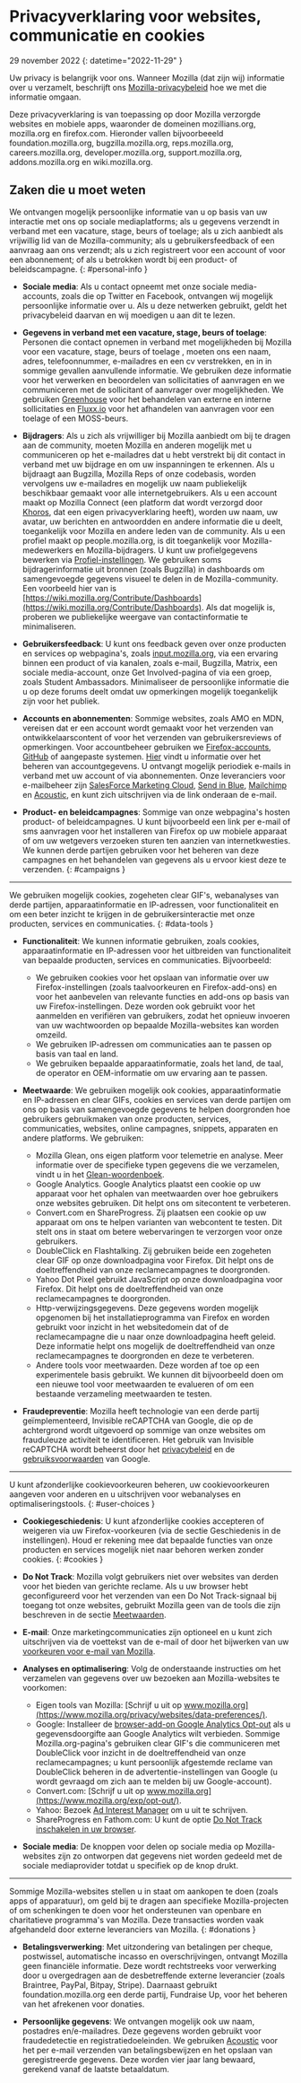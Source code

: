 ﻿# Privacyverklaring voor websites, communicatie en cookies

29 november 2022
{: datetime="2022-11-29" }

Uw privacy is belangrijk voor ons. Wanneer Mozilla (dat zijn wij) informatie over u verzamelt, beschrijft ons [Mozilla-privacybeleid](https://www.mozilla.org/privacy/) hoe we met die informatie omgaan.

Deze privacyverklaring is van toepassing op door Mozilla verzorgde websites en mobiele apps, waaronder de domeinen mozillians.org, mozilla.org en firefox.com. Hieronder vallen bijvoorbeeeld foundation.mozilla.org, bugzilla.mozilla.org, reps.mozilla.org, careers.mozilla.org, developer.mozilla.org, support.mozilla.org, addons.mozilla.org en wiki.mozilla.org.

## Zaken die u moet weten

We ontvangen mogelijk persoonlijke informatie van u op basis van uw interactie met ons op sociale mediaplatforms; als u gegevens verzendt in verband met een vacature, stage, beurs of toelage; als u zich aanbiedt als vrijwillig lid van de Mozilla-community; als u gebruikersfeedback of een aanvraag aan ons verzendt; als u zich registreert voor een account of voor een abonnement; of als u betrokken wordt bij een product- of beleidscampagne. 
{: #personal-info }

* **Sociale media**: Als u contact opneemt met onze sociale media-accounts, zoals die op Twitter en Facebook, ontvangen wij mogelijk persoonlijke informatie over u. Als u deze netwerken gebruikt, geldt het privacybeleid daarvan en wij moedigen u aan dit te lezen.

* **Gegevens in verband met een vacature, stage, beurs of toelage**: Personen die contact opnemen in verband met mogelijkheden bij Mozilla voor een vacature, stage, beurs of toelage , moeten ons een naam, adres, telefoonnummer, e-mailadres en een cv verstrekken, en in in sommige gevallen aanvullende informatie. We gebruiken deze informatie voor het verwerken en beoordelen van sollicitaties of aanvragen en we communiceren met de sollicitant of aanvrager over mogelijkheden. We gebruiken [Greenhouse](https://www.greenhouse.io/privacy-policy) voor het behandelen van externe en interne sollicitaties en [Fluxx.io](https://www.fluxx.io/privacy-policy) voor het afhandelen van aanvragen voor een toelage of een MOSS-beurs.

* **Bijdragers**: Als u zich als vrijwilliger bij Mozilla aanbiedt om bij te dragen aan de community, moeten Mozilla en anderen mogelijk met u communiceren op het e-mailadres dat u hebt verstrekt bij dit contact in verband met uw bijdrage en om uw inspanningen te erkennen. Als u bijdraagt aan Bugzilla, Mozilla Reps of onze codebasis, worden vervolgens uw e-mailadres en mogelijk uw naam publiekelijk beschikbaar gemaakt voor alle internetgebruikers. Als u een account maakt op Mozilla Connect (een platform dat wordt verzorgd door [Khoros](https://khoros.com/privacy), dat een eigen privacyverklaring heeft), worden uw naam, uw avatar, uw berichten en antwoordden en andere informatie die u deelt, toegankelijk voor Mozilla en andere leden van de community. Als u een profiel maakt op people.mozilla.org, is dit toegankelijk voor Mozilla-medewerkers en Mozilla-bijdragers. U kunt uw profielgegevens bewerken via [Profiel-instellingen](https://people.mozilla.org/e?section=personal-info). We gebruiken soms bijdragerinformatie uit bronnen (zoals Bugzilla) in dashboards om samengevoegde gegevens visueel te delen in de Mozilla-community. Een voorbeeld hier van is [https://wiki.mozilla.org/Contribute/Dashboards](https://wiki.mozilla.org/Contribute/Dashboards). Als dat mogelijk is, proberen we publiekelijke weergave van contactinformatie te minimaliseren.

* **Gebruikersfeedback**: U kunt ons feedback geven over onze producten en services op webpagina's, zoals [input.mozilla.org](https://input.mozilla.org/), via een ervaring binnen een product of via kanalen, zoals e-mail, Bugzilla, Matrix, een sociale media-account, onze Get Involved-pagina of via een groep, zoals Student Ambassadors. Minimaliseer de persoonlijke informatie die u op deze forums deelt omdat uw opmerkingen mogelijk toegankelijk zijn voor het publiek.

* **Accounts en abonnementen**: Sommige websites, zoals AMO en MDN, vereisen dat er een account wordt gemaakt voor het verzenden van ontwikkelaarscontent of voor het verzenden van gebruikersreviews of opmerkingen. Voor accountbeheer gebruiken we [Firefox-accounts](https://www.mozilla.org/privacy/firefox/), [GitHub](https://help.github.com/en/github/site-policy/github-privacy-statement#our-use-of-cookies-and-tracking) of aangepaste systemen. [Hier](https://support.mozilla.org/kb/managing-account-data) vindt u informatie over het beheren van accountgegevens. U ontvangt mogelijk periodiek e-mails in verband met uw account of via abonnementen. Onze leveranciers voor e-mailbeheer zijn [SalesForce Marketing Cloud](https://www.marketingcloud.com/privacy-policy/website-privacy-statement/), [Send in Blue](https://www.sendinblue.com/legal/privacypolicy/), [Mailchimp](https://mailchimp.com/legal/privacy/) en [Acoustic](https://acoustic.com/privacy-notice/), en kunt zich uitschrijven via de link onderaan de e-mail. 

* **Product- en beleidcampagnes**: Sommige van onze webpagina's hosten product- of beleidcampagnes. U kunt bijvoorbeeld een link per e-mail of sms aanvragen voor het installeren van Firefox op uw mobiele apparaat of om uw wetgevers verzoeken sturen ten aanzien van internetkwesties. We kunnen derde partijen gebruiken voor het beheren van deze campagnes en het behandelen van gegevens als u ervoor kiest deze te verzenden. 
{: #campaigns }

---------------------------------------

We gebruiken mogelijk cookies, zogeheten clear GIF's, webanalyses van derde partijen, apparaatinformatie en IP-adressen, voor functionaliteit en om een beter inzicht te krijgen in de gebruikersinteractie met onze producten, services en communicaties. 
{: #data-tools }

* **Functionaliteit**: We kunnen informatie gebruiken, zoals cookies, apparaatinformatie en IP-adressen voor het uitbreiden van functionaliteit van bepaalde producten, services en communicaties. Bijvoorbeeld:
    * We gebruiken cookies voor het opslaan van informatie over uw Firefox-instellingen (zoals taalvoorkeuren en Firefox-add-ons) en voor het aanbevelen van relevante functies en add-ons op basis van uw Firefox-instellingen. Deze worden ook gebruikt voor het aanmelden en verifiëren van gebruikers, zodat het opnieuw invoeren van uw wachtwoorden op bepaalde Mozilla-websites kan worden omzeild.
    * We gebruiken IP-adressen om communicaties aan te passen op basis van taal en land.
    * We gebruiken bepaalde apparaatinformatie, zoals het land, de taal, de operator en OEM-informatie om uw ervaring aan te passen.

* **Meetwaarde**: We gebruiken mogelijk ook cookies, apparaatinformatie en IP-adressen en clear GIFs, cookies en services van derde partijen om ons op basis van samengevoegde gegevens te helpen doorgronden hoe gebruikers gebruikmaken van onze producten, services, communicaties, websites, online campagnes, snippets, apparaten en andere platforms. We gebruiken:
    * Mozilla Glean, ons eigen platform voor telemetrie en analyse. Meer informatie over de specifieke typen gegevens die we verzamelen, vindt u in het [Glean-woordenboek](https://dictionary.telemetry.mozilla.org/apps/bedrock).
    * Google Analytics. Google Analytics plaatst een cookie op uw apparaat voor het ophalen van meetwaarden over hoe gebruikers onze websites gebruiken. Dit helpt ons om sitecontent te verbeteren.
    * Convert.com en ShareProgress. Zij plaatsen een cookie op uw apparaat om ons te helpen varianten van webcontent te testen. Dit stelt ons in staat om betere webervaringen te verzorgen voor onze gebruikers.
    * DoubleClick en Flashtalking. Zij gebruiken beide een zogeheten clear GIF op onze downloadpagina voor Firefox. Dit helpt ons de doeltreffendheid van onze reclamecampagnes te doorgronden.
    * Yahoo Dot Pixel gebruikt JavaScript op onze downloadpagina voor Firefox. Dit helpt ons de doeltreffendheid van onze reclamecampagnes te doorgronden.
    * Http-verwijzingsgegevens. Deze gegevens worden mogelijk opgenomen bij het installatieprogramma van Firefox en worden gebruikt voor inzicht in het websitedomein dat of de reclamecampagne die u naar onze downloadpagina heeft geleid. Deze informatie helpt ons mogelijk de doeltreffendheid van onze reclamecampagnes te doorgronden en deze te verbeteren.
    * Andere tools voor meetwaarden. Deze worden af toe op een experimentele basis gebruikt. We kunnen dit bijvoorbeeld doen om een nieuwe tool voor meetwaarden te evalueren of om een bestaande verzameling meetwaarden te testen.
  
* **Fraudepreventie**: Mozilla heeft technologie van een derde partij geïmplementeerd, Invisible reCAPTCHA van Google, die op de achtergrond wordt uitgevoerd op sommige van onze websites om frauduleuze activiteit te identificeren. Het gebruik van Invisible reCAPTCHA wordt beheerst door het [privacybeleid](https://www.google.com/intl/policies/privacy/) en de [gebruiksvoorwaarden](https://policies.google.com/terms) van Google.

---------------------------------------

U kunt afzonderlijke cookievoorkeuren beheren, uw cookievoorkeuren aangeven voor anderen en u uitschrijven voor webanalyses en optimaliseringstools. 
{: #user-choices }

* **Cookiegeschiedenis**: U kunt afzonderlijke cookies accepteren of weigeren via uw Firefox-voorkeuren (via de sectie Geschiedenis in de instellingen). Houd er rekening mee dat bepaalde functies van onze producten en services mogelijk niet naar behoren werken zonder cookies. 
{: #cookies }

* **Do Not Track**: Mozilla volgt gebruikers niet over websites van derden voor het bieden van gerichte reclame. Als u uw browser hebt geconfigureerd voor het verzenden van een Do Not Track-signaal bij toegang tot onze websites, gebruikt Mozilla geen van de tools die zijn beschreven in de sectie [Meetwaarden](https://www.mozilla.org/privacy/websites/#data-tools).

* **E-mail**: Onze marketingcommunicaties zijn optioneel en u kunt zich uitschrijven via de voettekst van de e-mail of door het bijwerken van uw [voorkeuren voor e-mail van Mozilla](https://www.mozilla.org/newsletter/recovery/).

* **Analyses en optimalisering**: Volg de onderstaande instructies om het verzamelen van gegevens over uw bezoeken aan Mozilla-websites te voorkomen:
    * Eigen tools van Mozilla: [Schrijf u uit op www.mozilla.org](https://www.mozilla.org/privacy/websites/data-preferences/).
    * Google: Installeer de [browser-add-on Google Analytics Opt-out](https://tools.google.com/dlpage/gaoptout) als u gegevensdoorgifte aan Google Analytics wilt verbieden. Sommige Mozilla.org-pagina's gebruiken clear GIF's die communiceren met DoubleClick voor inzicht in de doeltreffendheid van onze reclamecampagnes; u kunt persoonlijk afgestemde reclame van DoubleClick beheren in de advertentie-instellingen van Google (u wordt gevraagd om zich aan te melden bij uw Google-account).
    * Convert.com: [Schrijf u uit op www.mozilla.org](https://www.mozilla.org/exp/opt-out/).
    * Yahoo: Bezoek [Ad Interest Manager](https://aim.yahoo.com/aim/us/en/optout/) om u uit te schrijven.
    * ShareProgress en Fathom.com: U kunt de optie [Do Not Track inschakelen in uw browser](https://support.mozilla.org/kb/how-do-i-turn-do-not-track-feature).

* **Sociale media**: De knoppen voor delen op sociale media op Mozilla-websites zijn zo ontworpen dat gegevens niet worden gedeeld met de sociale mediaprovider totdat u specifiek op de knop drukt.

---------------------------------------

Sommige Mozilla-websites stellen u in staat om aankopen te doen (zoals apps of apparatuur), om geld bij te dragen aan specifieke Mozilla-projecten of om schenkingen te doen voor het ondersteunen van openbare en charitatieve programma's van Mozilla. Deze transacties worden vaak afgehandeld door externe leveranciers van Mozilla. 
{: #donations }

* **Betalingsverwerking**: Met uitzondering van betalingen per cheque, postwissel, automatische incasso en overschrijvingen, ontvangt Mozilla geen financiële informatie. Deze wordt rechtstreeks voor verwerking door u overgedragen aan de desbetreffende externe leverancier (zoals Braintree, PayPal, Bitpay, Stripe). Daarnaast gebruikt foundation.mozilla.org een derde partij, Fundraise Up, voor het beheren van het afrekenen voor donaties.

* **Persoonlijke gegevens**: We ontvangen mogelijk ook uw naam, postadres en/e-mailadres. Deze gegevens worden gebruikt voor fraudedetectie en registratiedoeleinden. We gebruiken [Acoustic](https://acoustic.com/privacy-notice/) voor het per e-mail verzenden van betalingsbewijzen en het opslaan van geregistreerde gegevens. Deze worden vier jaar lang bewaard, gerekend vanaf de laatste betaaldatum.
